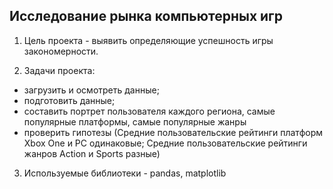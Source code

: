 ## Исследование рынка компьютерных игр

1. Цель проекта - выявить определяющие успешность игры закономерности.

2. Задачи проекта:
- загрузить и осмотреть данные;
- подготовить данные;
- составить портрет пользователя каждого региона, самые популярные платформы, самые популярные жанры
- проверить гипотезы (Средние пользовательские рейтинги платформ Xbox One и PC одинаковые; Средние пользовательские рейтинги жанров Action и Sports разные)

3. Используемые библиотеки - pandas, matplotlib
